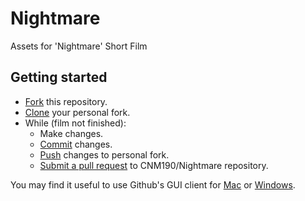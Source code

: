 Nightmare
=========

Assets for 'Nightmare' Short Film


Getting started
---------------

* [Fork](https://help.github.com/articles/fork-a-repo/) this repository.
* [Clone](https://www.kernel.org/pub/software/scm/git/docs/git-clone.html) your personal fork.
* While (film not finished):
  * Make changes.
  * [Commit](https://www.kernel.org/pub/software/scm/git/docs/git-commit.html) changes.
  * [Push](https://www.kernel.org/pub/software/scm/git/docs/git-push.html) changes to personal fork.
  * [Submit a pull request](https://help.github.com/articles/using-pull-requests/) to CNM190/Nightmare repository.

You may find it useful to use Github's GUI client for [Mac](https://mac.github.com/) or [Windows](https://windows.github.com/).
